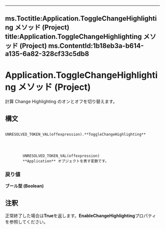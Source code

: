 

---
ms.Toctitle:Application.ToggleChangeHighlighting メソッド (Project)
title:Application.ToggleChangeHighlighting メソッド (Project)
ms.ContentId:1b18eb3a-b614-a135-6a82-328cf33c5db8
---
# Application.ToggleChangeHighlighting メソッド (Project)




計算 Change Highlighting のオンとオフを切り替えます。

## 構文

            UNRESOLVED_TOKEN_VAL(offexpression).**ToggleChangeHighlighting**




            UNRESOLVED_TOKEN_VAL(offexpression)
            **Application** オブジェクトを表す変数です。

### 戻り値
**ブール型 (Boolean)**





## 注釈
正常終了した場合は**True**を返します。**EnableChangeHighlighting**プロパティを参照してください。




